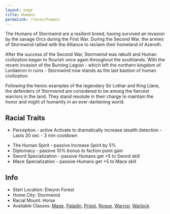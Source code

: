 ```yaml
---
layout: page
title: Humans
permalink: /races/humans
---
```


The Humans of Stormwind are a resilient breed, having survived an invasion by the savage Orcs during the First War. During the Second War, the armies of Stormwind rallied with the Alliance to reclaim their homeland of Azeroth. 

After the success of the Second War, Stormwind was rebuilt and Human civilization began to flourish once again throughout the southlands. With the recent invasion of the Burning Legion - which left the northern kingdom of Lordaeron in ruins - Stormwind now stands as the last bastion of human civilization. 

Following the heroic examples of the legendary Sir Lothar and King Llane, the defenders of Stormwind are considered to be among the fiercest warriors in the land. They stand resolute in their charge to maintain the honor and might of humanity in an ever-darkening world.

## Racial Traits

+ Perception - active Activate to dramatically increase stealth detection - Lasts 20 sec - 3 min cooldown
- The Human Spirit - passive Increase Spirit by 5%
- Diplomacy - passive 10% bonus to faction point gain
- Sword Specialization - passive Humans get +5 to Sword skill
- Mace Specialization - passive	Humans get +5 to Mace skill

## Info

+ Start Location: Elwynn Forest 
+ Home City: Stormwind 
+ Racial Mount: Horse 
+ Available Classes: [Mage](/classes/mage), [Paladin](/classes/paladin), [Priest](/classes/priest), [Rogue](/classes/rogue), [Warrior](/classes/warrior), [Warlock](/classes/warlock)
